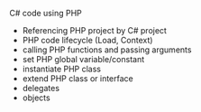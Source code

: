 C# code using PHP

- Referencing PHP project by C# project
- PHP code lifecycle (Load, Context)
- calling PHP functions and passing arguments
- set PHP global variable/constant
- instantiate PHP class
- extend PHP class or interface
- delegates
- objects
